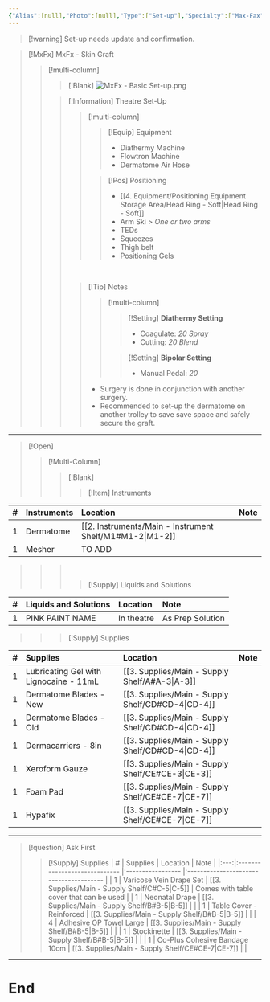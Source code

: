 ```yaml
---
{"Alias":[null],"Photo":[null],"Type":["Set-up"],"Specialty":["Max-Fax"],"Category":[null],"Restock":[null],"Reference":[null],"Location":[null],"Compatibility":[null],"Status":[null],"cssclasses":[null],"share":"true","dg-publish":true,"permalink":"/1-surgery-list/max-fax/non-specific/mx-fx-skin-graft/","dgPassFrontmatter":true}
---
```




>[!warning] Set-up needs update and confirmation.

>[!MxFx] MxFx - Skin Graft
>>[!multi-column]
>>>[!Blank]
>>>![MxFx - Basic Set-up.png](/img/user/Images/Optimized/Other/MxFx%20-%20Basic%20Set-up.png)
>>
>>>[!Information] Theatre Set-Up
>>>>[!multi-column]
>>>>>[!Equip] Equipment
>>>>>- Diathermy Machine
>>>>>- Flowtron Machine
>>>>>- Dermatome Air Hose
>>>>
>>>>>[!Pos] Positioning
>>>>>- [[4. Equipment/Positioning Equipment Storage Area/Head Ring - Soft\|Head Ring - Soft]]
>>>>>- Arm Ski > *One or two arms*
>>>>>- TEDs
>>>>>- Squeezes
>>>>>- Thigh belt
>>>>>- Positioning Gels
>>>
>>><br>
>>>
>>>>[!Tip] Notes
>>>>>[!multi-column]
>>>>>>[!Setting] **Diathermy Setting**
>>>>>>- Coagulate: *20 Spray* 
>>>>>>- Cutting: *20 Blend*
>>>>>
>>>>>>[!Setting] **Bipolar Setting**
>>>>>>-  Manual Pedal: *20*
>>>>
>>>>- Surgery is done in conjunction with another surgery. 
>>>>- Recommended to set-up the dermatome on another trolley to save save space and safely secure the graft.

---

>[!Open]
>>[!Multi-Column]
>>>[!Blank]
>>>>[!Item] Instruments
>>>>
|  #  | Instruments | Location          | Note |
|:---:|:----------- |:----------------- |:---- |
|  1  | Dermatome   | [[2. Instruments/Main - Instrument Shelf/M1#M1-2\|M1-2]] |      |
|  1  | Mesher      | TO ADD            |      |
>>>>
>>>
>>><br>
>>>
>>>>[!Supply] Liquids and Solutions    
>>>>
| #   | Liquids and Solutions  | Location                           | Note            |
|:---: |:---------------------- |:---------------------------------- |:---------------- |
| 1   | PINK PAINT NAME      | In theatre        | As Prep Solution |
>>>>
>>
>>>[!Supply] Supplies
>>>
|  #  | Supplies                 | Location       | Note                                    |
|:---:|:------------------------ |:-------------- |:--------------------------------------- |
|  1  | Lubricating Gel with Lignocaine - 11mL | [[3. Supplies/Main - Supply Shelf/A#A-3\|A-3]]    |                                         |
|  1  | Dermatome Blades - New                 | [[3. Supplies/Main - Supply Shelf/CD#CD-4\|CD-4]] |                                         |
|  1  | Dermatome Blades - Old                 | [[3. Supplies/Main - Supply Shelf/CD#CD-4\|CD-4]] |                                         |
|  1  | Dermacarriers - 8in                    | [[3. Supplies/Main - Supply Shelf/CD#CD-4\|CD-4]] |                                         |
|  1  | Xeroform Gauze                         | [[3. Supplies/Main - Supply Shelf/CE#CE-3\|CE-3]] |                                         |
|  1  | Foam Pad                               | [[3. Supplies/Main - Supply Shelf/CE#CE-7\|CE-7]] |                                         |
|  1  | Hypafix                                | [[3. Supplies/Main - Supply Shelf/CE#CE-7\|CE-7]] |                                         |
>>>
>>
>

---

>[!question] Ask First
>>[!Supply] Supplies
|  #  | Supplies                      | Location          | Note                                    |
|:---:|:----------------------------- |:----------------- |:--------------------------------------- |
|  1  | Varicose Vein Drape Set       | [[3. Supplies/Main - Supply Shelf/C#C-5\|C-5]]    | Comes with table cover that can be used |
|  1  | Neonatal Drape                | [[3. Supplies/Main - Supply Shelf/B#B-5\|B-5]]    |                                         |
|  1  | Table Cover - Reinforced      | [[3. Supplies/Main - Supply Shelf/B#B-5\|B-5]]    |                                         |
|  4  | Adhesive OP Towel Large       | [[3. Supplies/Main - Supply Shelf/B#B-5\|B-5]]    |                                         |
|  1  | Stockinette                   | [[3. Supplies/Main - Supply Shelf/B#B-5\|B-5]]    |                                         |
|  1  | Co-Plus Cohesive Bandage 10cm | [[3. Supplies/Main - Supply Shelf/CE#CE-7\|CE-7]] |                                         |
>>

---

# End